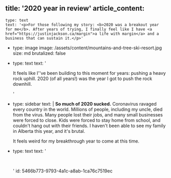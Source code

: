 title: '2020 year in review'
article_content:
  -
    type: text
    text: '<p>For those following my story: <b>2020 was a breakout year for me</b>. After years of trying, I finally feel like I have <a href="https://justinjackson.ca/margin">a life with margin</a> and a business that can sustain it.</p>'
  -
    type: image
    image: /assets/content/mountains-and-tree-ski-resort.jpg
    size: md
    brutalized: false
  -
    type: text
    text: '<p>It feels like I''ve been building to this moment for years: pushing a heavy rock uphill. 2020 (of all years!) was the year I got to push the rock downhill.</p>'
  -
    type: sidebar
    text: |
      **So much of 2020 sucked.** Coronavirus ravaged every country in the world. Millions of people, including my uncle, died from the virus. Many people lost their jobs, and many small businesses were forced to close. Kids were forced to stay home from school, and couldn't hang out with their friends. I haven't been able to see my family in Alberta this year, and it's brutal.
      
      It feels weird for my breakthrough year to come at this time.
  -
    type: text
    text: '<p><br></p>'
id: 5466b773-9793-4a1c-a8ab-1ca76c7519ec
